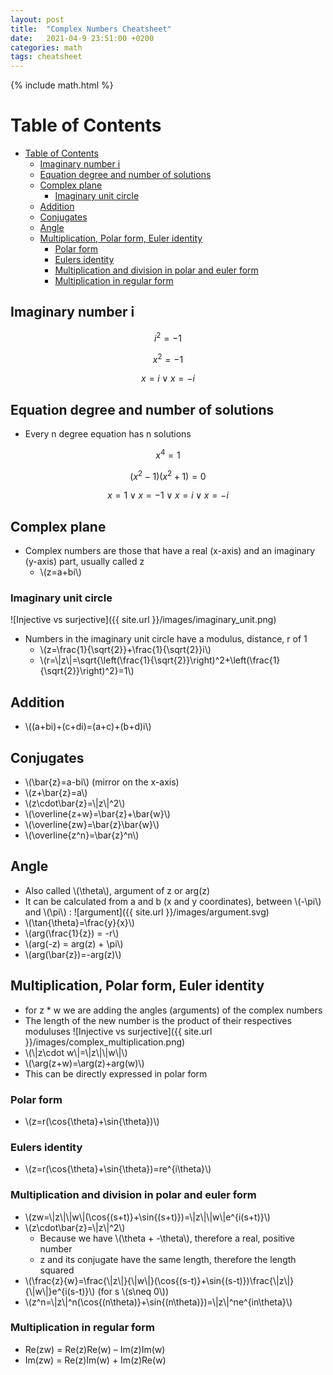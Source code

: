 ```yaml
---
layout: post
title:  "Complex Numbers Cheatsheet"
date:   2021-04-9 23:51:00 +0200
categories: math
tags: cheatsheet
---
```

{% include math.html %}
<!--more-->

# Table of Contents
- [Table of Contents](#table-of-contents)
  - [Imaginary number i](#imaginary-number-i)
  - [Equation degree and number of solutions](#equation-degree-and-number-of-solutions)
  - [Complex plane](#complex-plane)
    - [Imaginary unit circle](#imaginary-unit-circle)
  - [Addition](#addition)
  - [Conjugates](#conjugates)
  - [Angle](#angle)
  - [Multiplication, Polar form, Euler identity](#multiplication-polar-form-euler-identity)
    - [Polar form](#polar-form)
    - [Eulers identity](#eulers-identity)
    - [Multiplication and division in polar and euler form](#multiplication-and-division-in-polar-and-euler-form)
    - [Multiplication in regular form](#multiplication-in-regular-form)


## Imaginary number i

$$i^2=-1$$

$$x^2=-1$$

$$x=i \lor x=-i$$

## Equation degree and number of solutions
* Every n degree equation has n solutions

$$x^4=1$$

$$(x^2-1)(x^2+1)=0$$

$$x=1 \lor x=-1 \lor x=i \lor x=-i$$

## Complex plane
* Complex numbers are those that have a real (x-axis) and an imaginary (y-axis) part, usually called z
  * \\(z=a+bi\\)

### Imaginary unit circle
![Injective vs surjective]({{ site.url }}/images/imaginary_unit.png)

* Numbers in the imaginary unit circle have a modulus, distance, r of 1
  * \\(z=\frac{1}{\sqrt{2}}+\frac{1}{\sqrt{2}}i\\)
  * \\(r=\\|z\\|=\sqrt{\left(\frac{1}{\sqrt{2}}\right)^2+\left(\frac{1}{\sqrt{2}}\right)^2}=1\\)


## Addition
* \\((a+bi)+(c+di)=(a+c)+(b+d)i\\)

## Conjugates
  * \\(\bar{z}=a-bi\\) (mirror on the x-axis)
  * \\(z+\bar{z}=a\\)
  * \\(z\cdot\bar{z}=\\|z\\|^2\\)
  * \\(\overline{z+w}=\bar{z}+\bar{w}\\)
  * \\(\overline{zw}=\bar{z}\bar{w}\\)
  * \\(\overline{z^n}=\bar{z}^n\\)

## Angle
* Also called \\(\theta\\), argument of z or arg(z)
* It can be calculated from a and b (x and y coordinates), between \\(-\pi\\) and \\(\pi\\) :
![argument]({{ site.url }}/images/argument.svg)
* \\(\tan{\theta}=\frac{y}{x}\\)
* \\(arg(\frac{1}{z}) = -r\\)
* \\(arg(-z) = arg(z) + \pi\\)
* \\(arg(\bar{z})=-arg(z)\\)

## Multiplication, Polar form, Euler identity
* for z * w we are adding the angles (arguments) of the complex numbers
* The length of the new number is the product of their respectives moduluses
![Injective vs surjective]({{ site.url }}/images/complex_multiplication.png)
* \\(\\|z\cdot w\\|=\\|z\\|\\|w\\|\\)
* \\(\arg(z+w)=\arg(z)+arg(w)\\)
* This can be directly expressed in polar form

### Polar form
* \\(z=r(\cos{\theta}+\sin{\theta})\\)

### Eulers identity
* \\(z=r(\cos{\theta}+\sin{\theta})=re^{i\theta}\\)

### Multiplication and division in polar and euler form
* \\(zw=\\|z\\|\\|w\\|(\cos{(s+t)}+\sin{(s+t)})=\\|z\\|\\|w\\|e^{i(s+t)}\\)
* \\(z\cdot\bar{z}=\\|z\\|^2\\)
  * Because we have \\(\theta + -\theta\\), therefore a real, positive number
  * z and its conjugate have the same length, therefore the length squared
* \\(\frac{z}{w}=\frac{\\|z\\|}{\\|w\\|}(\cos{(s-t)}+\sin{(s-t)})\frac{\\|z\\|}{\\|w\\|}e^{i(s-t)}\\) (for s \\(s\neq 0\\))
* \\(z^n=\\|z\\|^n(\cos{(n\theta)}+\sin{(n\theta)})=\\|z\\|^ne^{in\theta}\\)

### Multiplication in regular form
* Re(zw) = Re(z)Re(w) – Im(z)Im(w)
* Im(zw) = Re(z)Im(w) + Im(z)Re(w)




